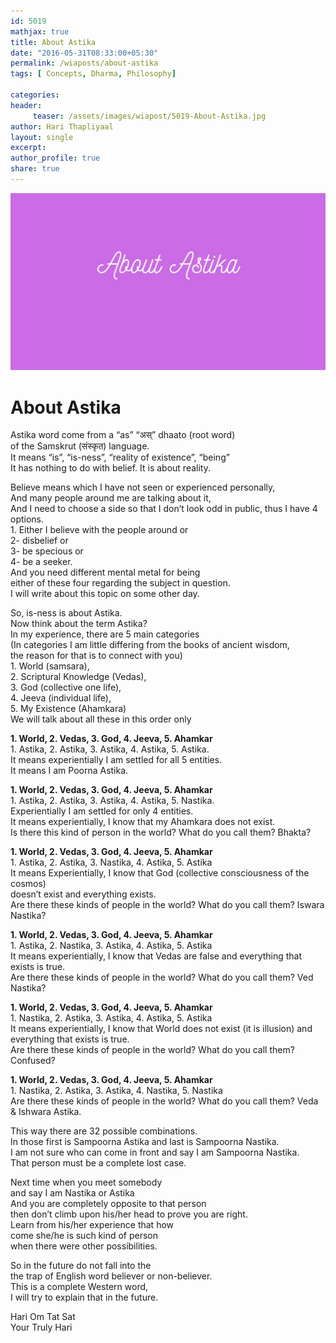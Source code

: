 ```yaml
--- 
id: 5019
mathjax: true  
title: About Astika
date: "2016-05-31T08:33:00+05:30"
permalink: /wiaposts/about-astika
tags: [ Concepts, Dharma, Philosophy]    

categories: 
header:
     teaser: /assets/images/wiapost/5019-About-Astika.jpg
author: Hari Thapliyaal 
layout: single 
excerpt:  
author_profile: true 
share: true 
---
```


![About Astika](/assets/images/wiapost/5019-About-Astika.jpg)     
   
# About Astika   
    
Astika word come from a “as” “अस्” dhaato (root word)     
of the Samskrut (संस्कृत) language.     
It means “is”, “is-ness”, “reality of existence”, “being”     
It has nothing to do with belief. It is about reality.    
    
Believe means which I have not seen or experienced personally,     
And many people around me are talking about it,     
And I need to choose a side so that I don’t look odd in public, thus I have 4 options.     
1\. Either I believe with the people around or     
2- disbelief or     
3- be specious or     
4- be a seeker.     
And you need different mental metal for being     
either of these four regarding the subject in question.     
I will write about this topic on some other day.    
    
So, is-ness is about Astika.     
Now think about the term Astika?     
In my experience, there are 5 main categories     
(In categories I am little differing from the books of ancient wisdom,     
the reason for that is to connect with you)     
1\. World (samsara),     
2\. Scriptural Knowledge (Vedas),     
3\. God (collective one life),     
4\. Jeeva (individual life),     
5\. My Existence (Ahamkara)     
We will talk about all these in this order only    
    
**1. World, 2. Vedas, 3. God, 4. Jeeva, 5. Ahamkar**     
1\. Astika, 2. Astika, 3. Astika, 4. Astika, 5. Astika.     
It means experientially I am settled for all 5 entities.     
It means I am Poorna Astika.    
    
**1. World, 2. Vedas, 3. God, 4. Jeeva, 5. Ahamkar**     
1\. Astika, 2. Astika, 3. Astika, 4. Astika, 5. Nastika.     
Experientially I am settled for only 4 entities.     
It means experientially, I know that my Ahamkara does not exist.     
Is there this kind of person in the world? What do you call them? Bhakta?    
    
**1. World, 2. Vedas, 3. God, 4. Jeeva, 5. Ahamkar**     
1\. Astika, 2. Astika, 3. Nastika, 4. Astika, 5. Astika     
It means Experientially, I know that God (collective consciousness of the cosmos)     
doesn’t exist and everything exists.     
Are there these kinds of people in the world? What do you call them? Iswara Nastika?    
    
**1. World, 2. Vedas, 3. God, 4. Jeeva, 5. Ahamkar**     
1\. Astika, 2. Nastika, 3. Astika, 4. Astika, 5. Astika     
It means experientially, I know that Vedas are false and everything that exists is true.     
Are there these kinds of people in the world? What do you call them? Ved Nastika?    
    
**1. World, 2. Vedas, 3. God, 4. Jeeva, 5. Ahamkar**     
1\. Nastika, 2. Astika, 3. Astika, 4. Astika, 5. Astika     
It means experientially, I know that World does not exist (it is illusion) and everything that exists is true.     
Are there these kinds of people in the world? What do you call them? Confused?    
    
**1. World, 2. Vedas, 3. God, 4. Jeeva, 5. Ahamkar**     
1\. Nastika, 2. Astika, 3. Astika, 4. Nastika, 5. Nastika     
Are there these kinds of people in the world? What do you call them? Veda &amp; Ishwara Astika.    
    
This way there are 32 possible combinations.     
In those first is Sampoorna Astika and last is Sampoorna Nastika.     
I am not sure who can come in front and say I am Sampoorna Nastika.     
That person must be a complete lost case.    
    
Next time when you meet somebody     
and say I am Nastika or Astika     
And you are completely opposite to that person     
then don’t climb upon his/her head to prove you are right.     
Learn from his/her experience that how     
come she/he is such kind of person     
when there were other possibilities.    
    
So in the future do not fall into the     
the trap of English word believer or non-believer.     
This is a complete Western word,     
I will try to explain that in the future.    
    
Hari Om Tat Sat     
Your Truly Hari    
